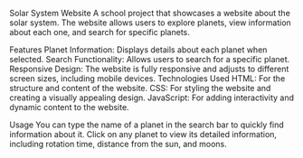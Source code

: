 Solar System Website
A school project that showcases a website about the solar system. The website allows users to explore planets, view information about each one, and search for specific planets.

Features
Planet Information: Displays details about each planet when selected.
Search Functionality: Allows users to search for a specific planet.
Responsive Design: The website is fully responsive and adjusts to different screen sizes, including mobile devices.
Technologies Used
HTML: For the structure and content of the website.
CSS: For styling the website and creating a visually appealing design.
JavaScript: For adding interactivity and dynamic content to the website.

Usage
You can type the name of a planet in the search bar to quickly find information about it.
Click on any planet to view its detailed information, including rotation time, distance from the sun, and moons.
